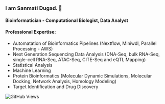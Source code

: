 ### I am Sanmati Dugad. 👋

#### Bioinformatician - Computational Biologist, Data Analyst

#### Professional Expertise:
* Automatation of Bioinformatics Pipelines (Nextflow, Miniwdl, Parallel Processing - AWS)
* Next Generation Sequencing Data Analysis (DNA-Seq, bulk RNA-Seq, single-cell RNA-Seq, ATAC-Seq, CITE-Seq and eQTL Mapping)
* Statistical Analysis
* Machine Learning
* Protein Bioinformatics (Molecular Dynamic Simulations,  Molecular Docking, Network Analysis, Homology Modeling)
* Target Identification and Drug Discovery

![GitHub Views](https://komarev.com/ghpvc/?username=sanmatidugad)
